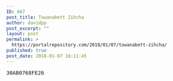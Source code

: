 ```yaml
---
ID: 667
post_title: Towanabett Zihcha
author: davidpp
post_excerpt: ""
layout: post
permalink: >
  https://portalrepository.com/2018/01/07/towanabett-zihcha/
published: true
post_date: 2018-01-07 16:11:45
---
```

<pre>30AB0768FE26</pre>